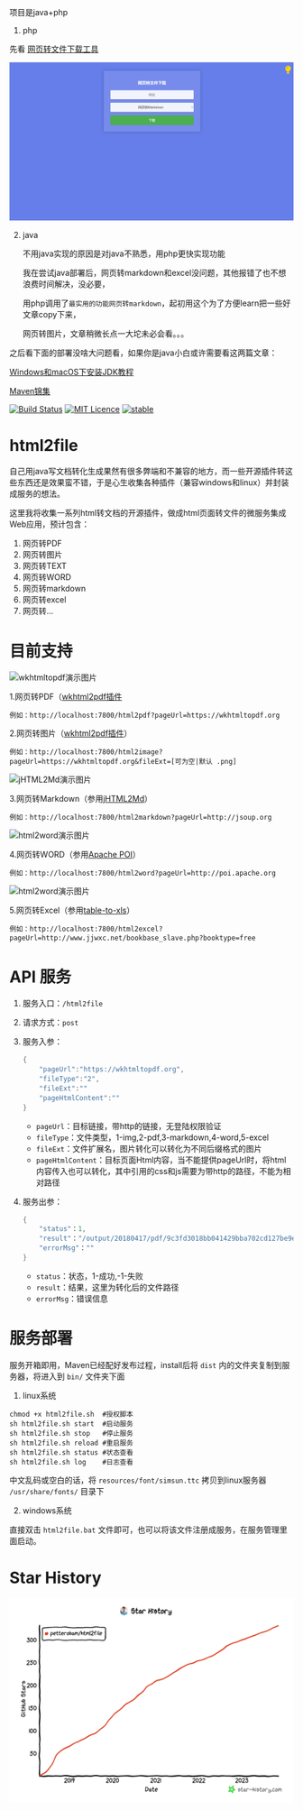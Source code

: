 项目是java+php

1. php

先看 [网页转文件下载工具](https://blog.csdn.net/heshihu2019/article/details/135875362)



![网页转文件下载前端效果](网页转文件下载前端效果.jpg)

2. java

   不用java实现的原因是对java不熟悉，用php更快实现功能

   我在尝试java部署后，网页转markdown和excel没问题，其他报错了也不想浪费时间解决，没必要，

   用php调用了`最实用的功能网页转markdown`，起初用这个为了方便learn把一些好文章copy下来，

   网页转图片，文章稍微长点一大坨未必会看。。。

之后看下面的部署没啥大问题看，如果你是java小白或许需要看这两篇文章：

[Windows和macOS下安装JDK教程](https://javabetter.cn/overview/jdk-install-config.html#_02%E3%80%81windows-%E5%AE%89%E8%A3%85-jdk)

[Maven锦集](https://blog.csdn.net/succing/article/details/127281200)



[![Build Status](https://travis-ci.org/petterobam/html2file.svg?branch=master)](https://travis-ci.org/petterobam/html2file)
[![MIT Licence](https://badges.frapsoft.com/os/mit/mit.svg?v=103)](https://opensource.org/licenses/mit-license.php)
[![stable](http://badges.github.io/stability-badges/dist/stable.svg)](http://github.com/badges/stability-badges)

# html2file
自己用java写文档转化生成果然有很多弊端和不兼容的地方，而一些开源插件转这些东西还是效果蛮不错，于是心生收集各种插件（兼容windows和linux）并封装成服务的想法。

这里我将收集一系列html转文档的开源插件，做成html页面转文件的微服务集成Web应用，预计包含：

1. 网页转PDF
2. 网页转图片
3. 网页转TEXT
4. 网页转WORD
5. 网页转markdown
6. 网页转excel
7. 网页转...

# 目前支持

![wkhtmltopdf演示图片](docs/images/html2file-pdf-image.gif)

1.网页转PDF（[wkhtml2pdf插件](https://wkhtmltopdf.org)

    例如：http://localhost:7800/html2pdf?pageUrl=https://wkhtmltopdf.org

2.网页转图片（[wkhtml2pdf插件](https://wkhtmltopdf.org)）

    例如：http://localhost:7800/html2image?pageUrl=https://wkhtmltopdf.org&fileExt=[可为空|默认 .png]

![jHTML2Md演示图片](docs/images/html2file-markdown.gif)

3.网页转Markdown（参用[jHTML2Md](https://github.com/pnikosis/jHTML2Md)）

    例如：http://localhost:7800/html2markdown?pageUrl=http://jsoup.org

![html2word演示图片](docs/images/html2file-word.gif)

4.网页转WORD（参用[Apache POI](http://poi.apache.org)）

    例如：http://localhost:7800/html2word?pageUrl=http://poi.apache.org
![html2word演示图片](docs/images/html2file-excel.gif)

5.网页转Excel（参用[table-to-xls](https://gitee.com/chyxion/table-to-xls)）

    例如：http://localhost:7800/html2excel?pageUrl=http://www.jjwxc.net/bookbase_slave.php?booktype=free

# API 服务

1. 服务入口：```/html2file```

2. 请求方式：```post```

3. 服务入参：
    ```java
    {
        "pageUrl":"https://wkhtmltopdf.org",
        "fileType":"2",
        "fileExt":""
        "pageHtmlContent":""
    }
    ```
    - ```pageUrl```：目标链接，带http的链接，无登陆权限验证
    - ```fileType```：文件类型，1-img,2-pdf,3-markdown,4-word,5-excel
    - ```fileExt```：文件扩展名，图片转化可以转化为不同后缀格式的图片
    - ```pageHtmlContent```：目标页面Html内容，当不能提供pageUrl时，将html内容传入也可以转化，其中引用的css和js需要为带http的路径，不能为相对路径

4. 服务出参：
    ```java
    {
        "status"：1,
        "result"："/output/20180417/pdf/9c3fd3018bb041429bba702cd127be9e.pdf",
        "errorMsg"：""
    }
    ```
    - ```status```：状态，1-成功,-1-失败
    - ```result```：结果，这里为转化后的文件路径
    - ```errorMsg```：错误信息

# 服务部署

服务开箱即用，Maven已经配好发布过程，install后将 ```dist``` 内的文件夹复制到服务器，将进入到 ```bin/``` 文件夹下面

1. linux系统

```
chmod +x html2file.sh  #授权脚本
sh html2file.sh start  #启动服务
sh html2file.sh stop   #停止服务
sh html2file.sh reload #重启服务
sh html2file.sh status #状态查看
sh html2file.sh log    #日志查看
```
中文乱码或空白的话，将 ```resources/font/simsun.ttc``` 拷贝到linux服务器 ```/usr/share/fonts/``` 目录下

2. windows系统

直接双击 ```html2file.bat``` 文件即可，也可以将该文件注册成服务，在服务管理里面启动。

# Star History

[![star-history-20231110](https://raw.githubusercontent.com/petterobam/picture-bucket/main/vs-code/upload/imgsstar-history-20231110.png)](https://star-history.com/#petterobam/html2file&Date)



